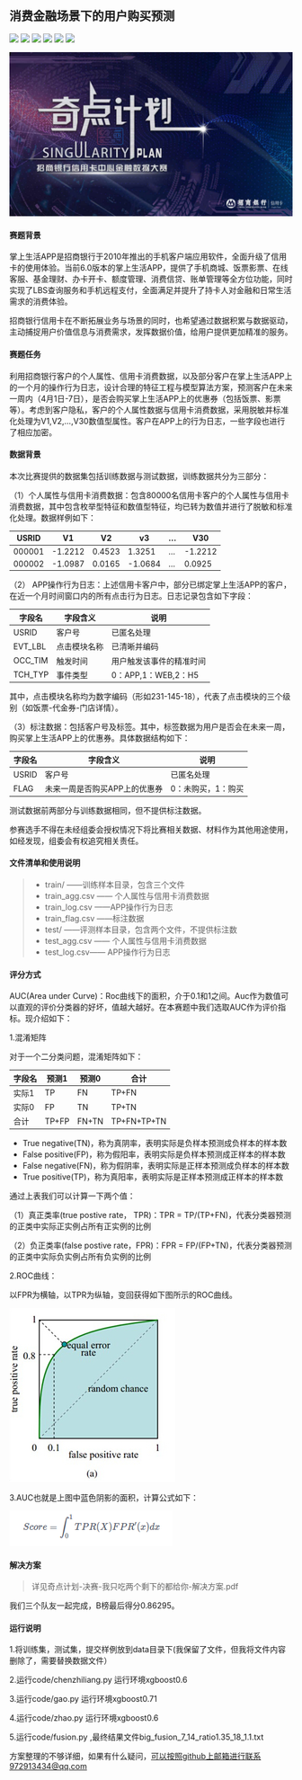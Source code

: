 ## 消费金融场景下的用户购买预测

[![](https://img.shields.io/badge/Python-3.5-blue.svg)](https://www.python.org/)
[![](https://img.shields.io/badge/pandas-0.21.0-brightgreen.svg)](https://pypi.python.org/pypi/pandas/0.21.0)
[![](https://img.shields.io/badge/numpy-1.13.1-brightgreen.svg)](https://pypi.python.org/pypi/numpy/1.13.1)
[![](https://img.shields.io/badge/jieba-0.39-brightgreen.svg)](https://pypi.python.org/pypi/jieba/0.39)
[![](https://img.shields.io/badge/gensim-3.2.0-brightgreen.svg)](https://pypi.python.org/pypi/gensim/3.2.0)
[![](https://img.shields.io/badge/scikit--learn-0.19.1-brightgreen.svg)](https://pypi.python.org/pypi/scikit-learn/0.19.1)

![](image/1.jpg)

#### 赛题背景

掌上生活APP是招商银行于2010年推出的手机客户端应用软件，全面升级了信用卡的使用体验。当前6.0版本的掌上生活APP，提供了手机商城、饭票影票、在线客服、基金理财、办卡开卡、额度管理、消费信贷、账单管理等全方位功能，同时实现了LBS查询服务和手机远程支付，全面满足并提升了持卡人对金融和日常生活需求的消费体验。

招商银行信用卡在不断拓展业务与场景的同时，也希望通过数据积累与数据驱动，主动捕捉用户价值信息与消费需求，发挥数据价值，给用户提供更加精准的服务。

#### 赛题任务

利用招商银行客户的个人属性、信用卡消费数据，以及部分客户在掌上生活APP上的一个月的操作行为日志，设计合理的特征工程与模型算法方案，预测客户在未来一周内（4月1日-7日），是否会购买掌上生活APP上的优惠券（包括饭票、影票等）。考虑到客户隐私，客户的个人属性数据与信用卡消费数据，采用脱敏并标准化处理为V1,V2,…,V30数值型属性。客户在APP上的行为日志，一些字段也进行了相应加密。

#### 数据背景

本次比赛提供的数据集包括训练数据与测试数据，训练数据共分为三部分：

（1）个人属性与信用卡消费数据：包含80000名信用卡客户的个人属性与信用卡消费数据，其中包含枚举型特征和数值型特征，均已转为数值并进行了脱敏和标准化处理。数据样例如下：

| USRID  | V1      | V2     | v3      | …    | V30     |
| ------ | ------- | ------ | ------- | ---- | ------- |
| 000001 | -1.2212 | 0.4523 | 1.3251  | …    | -1.2212 |
| 000002 | -1.0987 | 0.0165 | -1.0684 | …    | 0.0925  |

（2） APP操作行为日志：上述信用卡客户中，部分已绑定掌上生活APP的客户，在近一个月时间窗口内的所有点击行为日志。日志记录包含如下字段：

| 字段名  | 字段含义     | 说明                     |
| ------- | ------------ | ------------------------ |
| USRID   | 客户号       | 已匿名处理               |
| EVT_LBL | 点击模块名称 | 已清晰并编码             |
| OCC_TIM | 触发时间     | 用户触发该事件的精准时间 |
| TCH_TYP | 事件类型     | 0：APP,1：WEB,2：H5      |

其中，点击模块名称均为数字编码（形如231-145-18），代表了点击模块的三个级别（如饭票-代金券-门店详情）。

（3）标注数据：包括客户号及标签。其中，标签数据为用户是否会在未来一周，购买掌上生活APP上的优惠券。具体数据结构如下：

| 字段名 | 字段含义                      | 说明               |
| ------ | ----------------------------- | ------------------ |
| USRID  | 客户号                        | 已匿名处理         |
| FLAG   | 未来一周是否购买APP上的优惠券 | 0：未购买，1：购买 |

测试数据前两部分与训练数据相同，但不提供标注数据。

参赛选手不得在未经组委会授权情况下将比赛相关数据、材料作为其他用途使用，如经发现，组委会有权追究相关责任。

#### 文件清单和使用说明

> - train/ ——训练样本目录，包含三个文件
> - train_agg.csv —— 个人属性与信用卡消费数据
> - train_log.csv ——APP操作行为日志
> - train_flag.csv ——标注数据
> - test/ ——评测样本目录，包含两个文件，不提供标注数
> - test_agg.csv —— 个人属性与信用卡消费数据
> - test_log.csv—— APP操作行为日志

#### 评分方式

AUC(Area under Curve)：Roc曲线下的面积，介于0.1和1之间。Auc作为数值可以直观的评价分类器的好坏，值越大越好。在本赛题中我们选取AUC作为评价指标。现介绍如下：

1.混淆矩阵

对于一个二分类问题，混淆矩阵如下：

| 字段名 | 预测1 | 预测0 | 合计        |
| ------ | ----- | ----- | ----------- |
| 实际1  | TP    | FN    | TP+FN       |
| 实际0  | FP    | TN    | TP+TN       |
| 合计   | TP+FP | FN+TN | TP+FN+TP+TN |

- True negative(TN)，称为真阴率，表明实际是负样本预测成负样本的样本数
- False positive(FP)，称为假阳率，表明实际是负样本预测成正样本的样本数
- False negative(FN)，称为假阴率，表明实际是正样本预测成负样本的样本数
- True positive(TP)，称为真阳率，表明实际是正样本预测成正样本的样本数

通过上表我们可以计算一下两个值：

（1）真正类率(true postive rate， TPR)：TPR =  TP/(TP+FN)，代表分类器预测的正类中实际正实例占所有正实例的比例

（2）负正类率(false postive rate，FPR)：FPR =  FP/(FP+TN)，代表分类器预测的正类中实际负实例占所有负实例的比例

2.ROC曲线：

以FPR为横轴，以TPR为纵轴，变回获得如下图所示的ROC曲线。

![](image/2.png)

3.AUC也就是上图中蓝色阴影的面积，计算公式如下：

![](image/3.png)

#### 解决方案

> 详见奇点计划-决赛-我只吃两个剩下的都给你-解决方案.pdf

我们三个队友一起完成，B榜最后得分0.86295。

#### 运行说明

1.将训练集，测试集，提交样例放到data目录下(我保留了文件，但我将文件内容删除了，需要替换数据文件）

2.运行code/chenzhiliang.py   运行环境xgboost0.6

3.运行code/gao.py          运行环境xgboost0.71

4.运行code/zhao.py      运行环境xgboost0.6

5.运行code/fusion.py ,最终结果文件big_fusion_7_14_ratio1.35_18_1.1.txt







方案整理的不够详细，如果有什么疑问，可以按照github上邮箱进行联系972913434@qq.com